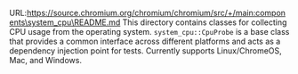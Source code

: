 URL:https://source.chromium.org/chromium/chromium/src/+/main:components\system_cpu\README.md
This directory contains classes for collecting CPU usage from the operating
system. `system_cpu::CpuProbe` is a base class that provides a common interface
across different platforms and acts as a dependency injection point for tests.
Currently supports Linux/ChromeOS, Mac, and Windows.